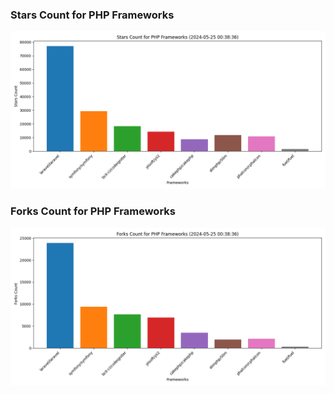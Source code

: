 ### Stars Count for PHP Frameworks

![Stars Chart](./archive/charts/20240525003836_stars_count.png)

### Forks Count for PHP Frameworks

![Forks Chart](./archive/charts/20240525003836_forks_count.png)

